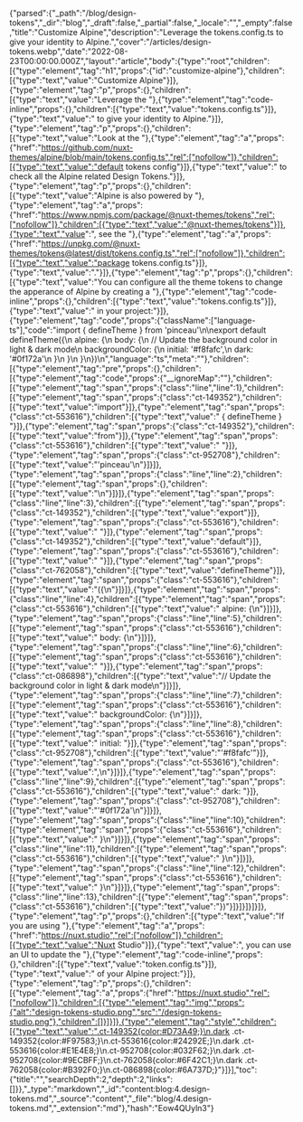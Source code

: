 {"parsed":{"_path":"/blog/design-tokens","_dir":"blog","_draft":false,"_partial":false,"_locale":"","_empty":false,"title":"Customize Alpine","description":"Leverage the tokens.config.ts to give your identity to Alpine.","cover":"/articles/design-tokens.webp","date":"2022-08-23T00:00:00.000Z","layout":"article","body":{"type":"root","children":[{"type":"element","tag":"h1","props":{"id":"customize-alpine"},"children":[{"type":"text","value":"Customize Alpine"}]},{"type":"element","tag":"p","props":{},"children":[{"type":"text","value":"Leverage the "},{"type":"element","tag":"code-inline","props":{},"children":[{"type":"text","value":"tokens.config.ts"}]},{"type":"text","value":" to give your identity to Alpine."}]},{"type":"element","tag":"p","props":{},"children":[{"type":"text","value":"Look at the "},{"type":"element","tag":"a","props":{"href":"https://github.com/nuxt-themes/alpine/blob/main/tokens.config.ts","rel":["nofollow"]},"children":[{"type":"text","value":"default tokens config"}]},{"type":"text","value":" to check all the Alpine related Design Tokens."}]},{"type":"element","tag":"p","props":{},"children":[{"type":"text","value":"Alpine is also powered by "},{"type":"element","tag":"a","props":{"href":"https://www.npmjs.com/package/@nuxt-themes/tokens","rel":["nofollow"]},"children":[{"type":"text","value":"@nuxt-themes/tokens"}]},{"type":"text","value":", see the "},{"type":"element","tag":"a","props":{"href":"https://unpkg.com/@nuxt-themes/tokens@latest/dist/tokens.config.ts","rel":["nofollow"]},"children":[{"type":"text","value":"package tokens.config.ts"}]},{"type":"text","value":"."}]},{"type":"element","tag":"p","props":{},"children":[{"type":"text","value":"You can configure all the theme tokens to change the apperance of Alpine by creating a "},{"type":"element","tag":"code-inline","props":{},"children":[{"type":"text","value":"tokens.config.ts"}]},{"type":"text","value":" in your project:"}]},{"type":"element","tag":"code","props":{"className":["language-ts"],"code":"import { defineTheme } from 'pinceau'\n\nexport default defineTheme({\n  alpine: {\n    body: {\n      // Update the background color in light & dark mode\n      backgroundColor: {\n        initial: '#f8fafc',\n        dark: '#0f172a'\n      }\n    }\n  }\n})\n","language":"ts","meta":""},"children":[{"type":"element","tag":"pre","props":{},"children":[{"type":"element","tag":"code","props":{"__ignoreMap":""},"children":[{"type":"element","tag":"span","props":{"class":"line","line":1},"children":[{"type":"element","tag":"span","props":{"class":"ct-149352"},"children":[{"type":"text","value":"import"}]},{"type":"element","tag":"span","props":{"class":"ct-553616"},"children":[{"type":"text","value":" { defineTheme } "}]},{"type":"element","tag":"span","props":{"class":"ct-149352"},"children":[{"type":"text","value":"from"}]},{"type":"element","tag":"span","props":{"class":"ct-553616"},"children":[{"type":"text","value":" "}]},{"type":"element","tag":"span","props":{"class":"ct-952708"},"children":[{"type":"text","value":"'pinceau'\n"}]}]},{"type":"element","tag":"span","props":{"class":"line","line":2},"children":[{"type":"element","tag":"span","props":{},"children":[{"type":"text","value":"\n"}]}]},{"type":"element","tag":"span","props":{"class":"line","line":3},"children":[{"type":"element","tag":"span","props":{"class":"ct-149352"},"children":[{"type":"text","value":"export"}]},{"type":"element","tag":"span","props":{"class":"ct-553616"},"children":[{"type":"text","value":" "}]},{"type":"element","tag":"span","props":{"class":"ct-149352"},"children":[{"type":"text","value":"default"}]},{"type":"element","tag":"span","props":{"class":"ct-553616"},"children":[{"type":"text","value":" "}]},{"type":"element","tag":"span","props":{"class":"ct-762058"},"children":[{"type":"text","value":"defineTheme"}]},{"type":"element","tag":"span","props":{"class":"ct-553616"},"children":[{"type":"text","value":"({\n"}]}]},{"type":"element","tag":"span","props":{"class":"line","line":4},"children":[{"type":"element","tag":"span","props":{"class":"ct-553616"},"children":[{"type":"text","value":"  alpine: {\n"}]}]},{"type":"element","tag":"span","props":{"class":"line","line":5},"children":[{"type":"element","tag":"span","props":{"class":"ct-553616"},"children":[{"type":"text","value":"    body: {\n"}]}]},{"type":"element","tag":"span","props":{"class":"line","line":6},"children":[{"type":"element","tag":"span","props":{"class":"ct-553616"},"children":[{"type":"text","value":"      "}]},{"type":"element","tag":"span","props":{"class":"ct-086898"},"children":[{"type":"text","value":"// Update the background color in light & dark mode\n"}]}]},{"type":"element","tag":"span","props":{"class":"line","line":7},"children":[{"type":"element","tag":"span","props":{"class":"ct-553616"},"children":[{"type":"text","value":"      backgroundColor: {\n"}]}]},{"type":"element","tag":"span","props":{"class":"line","line":8},"children":[{"type":"element","tag":"span","props":{"class":"ct-553616"},"children":[{"type":"text","value":"        initial: "}]},{"type":"element","tag":"span","props":{"class":"ct-952708"},"children":[{"type":"text","value":"'#f8fafc'"}]},{"type":"element","tag":"span","props":{"class":"ct-553616"},"children":[{"type":"text","value":",\n"}]}]},{"type":"element","tag":"span","props":{"class":"line","line":9},"children":[{"type":"element","tag":"span","props":{"class":"ct-553616"},"children":[{"type":"text","value":"        dark: "}]},{"type":"element","tag":"span","props":{"class":"ct-952708"},"children":[{"type":"text","value":"'#0f172a'\n"}]}]},{"type":"element","tag":"span","props":{"class":"line","line":10},"children":[{"type":"element","tag":"span","props":{"class":"ct-553616"},"children":[{"type":"text","value":"      }\n"}]}]},{"type":"element","tag":"span","props":{"class":"line","line":11},"children":[{"type":"element","tag":"span","props":{"class":"ct-553616"},"children":[{"type":"text","value":"    }\n"}]}]},{"type":"element","tag":"span","props":{"class":"line","line":12},"children":[{"type":"element","tag":"span","props":{"class":"ct-553616"},"children":[{"type":"text","value":"  }\n"}]}]},{"type":"element","tag":"span","props":{"class":"line","line":13},"children":[{"type":"element","tag":"span","props":{"class":"ct-553616"},"children":[{"type":"text","value":"})"}]}]}]}]}]},{"type":"element","tag":"p","props":{},"children":[{"type":"text","value":"If you are using "},{"type":"element","tag":"a","props":{"href":"https://nuxt.studio","rel":["nofollow"]},"children":[{"type":"text","value":"Nuxt Studio"}]},{"type":"text","value":", you can use an UI to update the "},{"type":"element","tag":"code-inline","props":{},"children":[{"type":"text","value":"token.config.ts"}]},{"type":"text","value":" of your Alpine project:"}]},{"type":"element","tag":"p","props":{},"children":[{"type":"element","tag":"a","props":{"href":"https://nuxt.studio","rel":["nofollow"]},"children":[{"type":"element","tag":"img","props":{"alt":"design-tokens-studio.png","src":"/design-tokens-studio.png"},"children":[]}]}]},{"type":"element","tag":"style","children":[{"type":"text","value":".ct-149352{color:#D73A49;}\n.dark .ct-149352{color:#F97583;}\n.ct-553616{color:#24292E;}\n.dark .ct-553616{color:#E1E4E8;}\n.ct-952708{color:#032F62;}\n.dark .ct-952708{color:#9ECBFF;}\n.ct-762058{color:#6F42C1;}\n.dark .ct-762058{color:#B392F0;}\n.ct-086898{color:#6A737D;}"}]}],"toc":{"title":"","searchDepth":2,"depth":2,"links":[]}},"_type":"markdown","_id":"content:blog:4.design-tokens.md","_source":"content","_file":"blog/4.design-tokens.md","_extension":"md"},"hash":"Eow4QUyln3"}